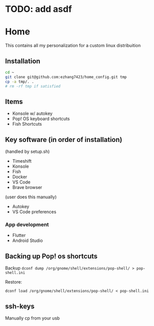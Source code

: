# TODO: add asdf

# Home

This contains all my personalization for a custom linux distribuition

## Installation

```bash
cd ~
git clone git@github.com:ezhang7423/home_config.git tmp
cp -a tmp/. .
# rm -rf tmp if satisfied
```

## Items

- Konsole w/ autokey
- Pop! OS keyboard shortcuts
- Fish Shortcuts

## Key software (in order of installation)

(handled by setup.sh)

- Timeshift
- Konsole
- Fish
- Docker
- VS Code
- Brave browser

(user does this manually)

- Autokey
- VS Code preferences

### App development

- Flutter
- Android Studio

## Backing up Pop! os shortcuts

Backup
`dconf dump /org/gnome/shell/extensions/pop-shell/ > pop-shell.ini`

Restore:

`dconf load /org/gnome/shell/extensions/pop-shell/ < pop-shell.ini`

## ssh-keys

Manually cp from your usb

